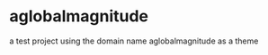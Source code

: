 aglobalmagnitude
================

a test project using the domain name aglobalmagnitude as a theme

